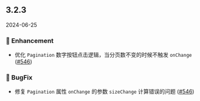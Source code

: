 ## 3.2.3
2024-06-25

### 💎 Enhancement

- 优化 `Pagination` 数字按钮点击逻辑，当分页数不变的时候不触发 `onChange` ([#546](https://github.com/sheinsight/shineout-next/pull/546))

### 🐞 BugFix

- 修复 `Pagination` 属性 `onChange` 的参数 `sizeChange` 计算错误的问题  ([#546](https://github.com/sheinsight/shineout-next/pull/546))







